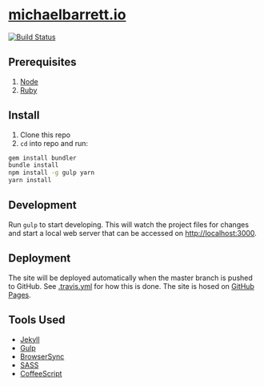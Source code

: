 # [michaelbarrett.io](https://michaelbarrett.io)

[![Build Status](https://img.shields.io/travis/mike182uk/michaelbarrett.io.svg?style=flat-square)](http://travis-ci.org/mike182uk/michaelbarrett.io)

## Prerequisites

1. [Node](http://nodejs.org/)
2. [Ruby](https://www.ruby-lang.org/)

## Install

1. Clone this repo
2. `cd` into repo and run:

```bash
gem install bundler
bundle install
npm install -g gulp yarn
yarn install
```

## Development

Run `gulp` to start developing. This will watch the project files for changes and start a local web server that can be accessed on [http://localhost:3000](http://localhost:3000).

## Deployment

The site will be deployed automatically when the master branch is pushed to GitHub. See [.travis.yml](.travis.yml) for how this is done. The site is hosed on [GitHub Pages](https://pages.github.com/).

## Tools Used

- [Jekyll](https://jekyllrb.com/)
- [Gulp](http://gulpjs.com/)
- [BrowserSync](https://www.browsersync.io/)
- [SASS](http://sass-lang.com/)
- [CoffeeScript](http://coffeescript.org/)
